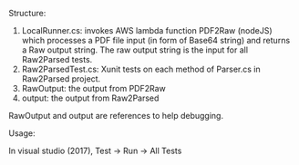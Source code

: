﻿Structure:

1. LocalRunner.cs: invokes AWS lambda function PDF2Raw (nodeJS) which processes a PDF file input (in form of Base64 string) and returns a Raw output string. The raw output string is the input for all Raw2Parsed tests.
2. Raw2ParsedTest.cs: Xunit tests on each method of Parser.cs in Raw2Parsed project.
3. RawOutput: the output from PDF2Raw
4. output: the output from Raw2Parsed

RawOutput and output are references to help debugging.

Usage:

In visual studio (2017), Test -> Run -> All Tests